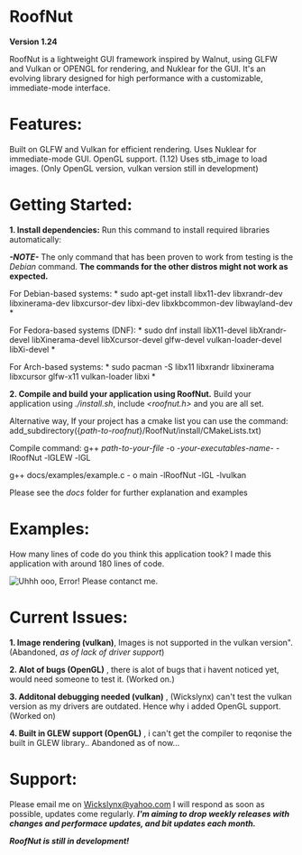# RoofNut

**Version 1.24**

RoofNut is a lightweight GUI framework inspired by Walnut, using GLFW and Vulkan or OPENGL for rendering, and Nuklear for the GUI. It's an evolving library designed for high performance with a customizable, immediate-mode interface.

# Features:
Built on GLFW and Vulkan for efficient rendering.
Uses Nuklear for immediate-mode GUI.
OpenGL support. (1.12)
Uses stb_image to load images. (Only OpenGL version, vulkan version still in development)

# Getting Started:

**1. Install dependencies:**
Run this command to install required libraries automatically: 

***-NOTE-***
The only command that has been proven to work from testing is the *Debian* command. **The commands for the other distros might not work as expected.**

For Debian-based systems: * sudo apt-get install libx11-dev libxrandr-dev libxinerama-dev libxcursor-dev libxi-dev libxkbcommon-dev libwayland-dev *

For Fedora-based systems (DNF): * sudo dnf install libX11-devel libXrandr-devel libXinerama-devel libXcursor-devel glfw-devel vulkan-loader-devel libXi-devel * 

For Arch-based systems: * sudo pacman -S libx11 libxrandr libxinerama libxcursor glfw-x11 vulkan-loader libxi *




**2. Compile and build your application using RoofNut.**
Build your application using *./install.sh*, include *<roofnut.h>* and you are all set.

Alternative way, If your project has a cmake list you can use the command: add_subdirectory({*path-to-roofnut*}/RoofNut/install/CMakeLists.txt)

Compile command: g++ *path-to-your-file* -o *-your-executables-name-* -lRoofNut  -lGLEW -lGL 

g++ docs/examples/example.c -
o main -lRoofNut -lGL -lvulkan

Please see the *docs* folder for further explanation and examples

# Examples:
How many lines of code do you think this application took? I made this application with around 180 lines of code.

![Uhhh ooo, Error! Please contanct me.](docs/examples/example-images/main-screenshot.png)



# Current Issues:


**1. Image rendering (vulkan)**, Images is not supported in the vulkan version". (Abandoned, *as of lack of driver support*)

**2. Alot of bugs (OpenGL)** , there is alot of bugs that i havent noticed yet, would need someone to test it. (Worked on.)

**3. Additonal debugging needed (vulkan)** , (Wickslynx) can't test the vulkan version as my drivers are outdated. Hence why i added OpenGL support. (Worked on)

**4. Built in GLEW support (OpenGL)** , i can't get the compiler to reqonise the built in GLEW library.. Abandoned as of now...



# Support:
Please email me on Wickslynx@yahoo.com
I will respond as soon as possible, updates come regularly. ***I'm aiming to drop weekly releases with changes and performace updates, and bit updates each month.***

***RoofNut is still in development!***
